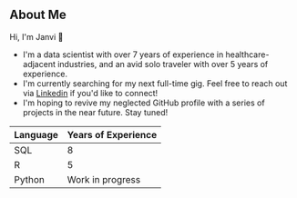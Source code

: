 ## About Me

Hi, I'm Janvi 👋 

- I'm a data scientist with over 7 years of experience in healthcare-adjacent industries, and an avid solo traveler with over 5 years of experience.
- I'm currently searching for my next full-time gig. Feel free to reach out via [Linkedin](https://www.linkedin.com/in/jnerurkar/) if you'd like to connect!
- I'm hoping to revive my neglected GitHub profile with a series of projects in the near future. Stay tuned!

| Language | Years of Experience | 
|----------|---------------------|
| SQL      | 8                   | 
| R        | 5                   |
| Python   | Work in progress    |

<!--
**jnerurkar/jnerurkar** is a ✨ _special_ ✨ repository because its `README.md` (this file) appears on your GitHub profile.

Here are some ideas to get you started:

- 🔭 I’m currently working on ...
- 🌱 I’m currently learning ...
- 👯 I’m looking to collaborate on ...
- 🤔 I’m looking for help with ...
- 💬 Ask me about ...
- 📫 How to reach me: ...
- 😄 Pronouns: ...
- ⚡ Fun fact: ...
-->
